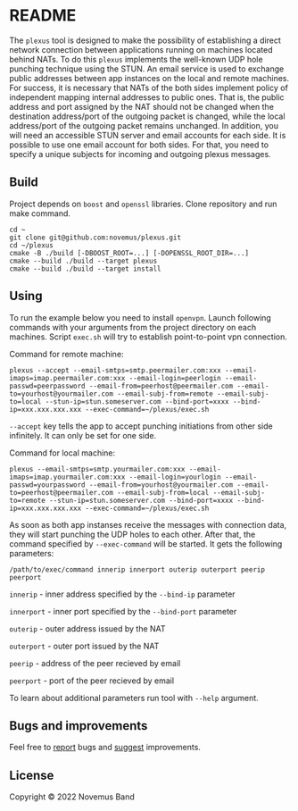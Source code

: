 # README

The `plexus` tool is designed to make the possibility of establishing a direct network connection between applications running on machines located behind NATs. To do this `plexus` implements the well-known UDP hole punching technique using the STUN. An email service is used to exchange public addresses between app instances on the local and remote machines. For success, it is necessary that NATs of the both sides implement policy of independent mapping internal addresses to public ones. That is, the public address and port assigned by the NAT should not be changed when the destination address/port of the outgoing packet is changed, while the local address/port of the outgoing packet remains unchanged. In addition, you will need an accessible STUN server and email accounts for each side. It is possible to use one email account for both sides. For that, you need to specify a unique subjects for incoming and outgoing plexus messages.

## Build

Project depends on `boost` and `openssl` libraries. Clone repository and run make command.

```console
cd ~
git clone git@github.com:novemus/plexus.git
cd ~/plexus
cmake -B ./build [-DBOOST_ROOT=...] [-DOPENSSL_ROOT_DIR=...]
cmake --build ./build --target plexus
cmake --build ./build --target install
```

## Using

To run the example below you need to install `openvpn`. Launch following commands with your arguments from the project directory on each machines. Script `exec.sh` will try to establish point-to-point vpn connection.

Command for remote machine:
```console
plexus --accept --email-smtps=smtp.peermailer.com:xxx --email-imaps=imap.peermailer.com:xxx --email-login=peerlogin --email-passwd=peerpassword --email-from=peerhost@peermailer.com --email-to=yourhost@yourmailer.com --email-subj-from=remote --email-subj-to=local --stun-ip=stun.someserver.com --bind-port=xxxx --bind-ip=xxx.xxx.xxx.xxx --exec-command=~/plexus/exec.sh
```

`--accept` key tells the app to accept punching initiations from other side infinitely. It can only be set for one side.

Command for local machine:
```console
plexus --email-smtps=smtp.yourmailer.com:xxx --email-imaps=imap.yourmailer.com:xxx --email-login=yourlogin --email-passwd=yourpassword --email-from=yourhost@yourmailer.com --email-to=peerhost@peermailer.com --email-subj-from=local --email-subj-to=remote --stun-ip=stun.someserver.com --bind-port=xxxx --bind-ip=xxx.xxx.xxx.xxx --exec-command=~/plexus/exec.sh
```

As soon as both app instanses receive the messages with connection data, they will start punching the UDP holes to each other. After that, the command specified by `--exec-command` will be started. It gets the following parameters:

```console
/path/to/exec/command innerip innerport outerip outerport peerip peerport
```

`innerip` - inner address specified by the `--bind-ip` parameter

`innerport` - inner port specified by the `--bind-port` parameter

`outerip` - outer address issued by the NAT

`outerport` - outer port issued by the NAT

`peerip` - address of the peer recieved by email

`peerport` - port of the peer recieved by email

To learn about additional parameters run tool with `--help` argument.

## Bugs and improvements

Feel free to [report](https://github.com/novemus/plexus/issues) bugs and [suggest](https://github.com/novemus/plexus/issues) improvements. 

## License

Copyright © 2022 Novemus Band

